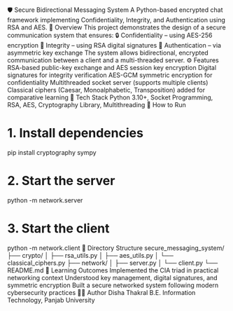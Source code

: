 🛡️ Secure Bidirectional Messaging System
A Python-based encrypted chat framework implementing Confidentiality, Integrity, and Authentication using RSA and AES.
📘 Overview
This project demonstrates the design of a secure communication system that ensures:
🔒 Confidentiality – using AES-256 encryption
🧾 Integrity – using RSA digital signatures
🔐 Authentication – via asymmetric key exchange
The system allows bidirectional, encrypted communication between a client and a multi-threaded server.
⚙️ Features
RSA-based public-key exchange and AES session key encryption
Digital signatures for integrity verification
AES-GCM symmetric encryption for confidentiality
Multithreaded socket server (supports multiple clients)
Classical ciphers (Caesar, Monoalphabetic, Transposition) added for comparative learning
🧩 Tech Stack
Python 3.10+, Socket Programming, RSA, AES, Cryptography Library, Multithreading
🚀 How to Run
# 1. Install dependencies
pip install cryptography sympy

# 2. Start the server
python -m network.server

# 3. Start the client
python -m network.client
📂 Directory Structure
secure_messaging_system/
├── crypto/
│   ├── rsa_utils.py
│   ├── aes_utils.py
│   └── classical_ciphers.py
├── network/
│   ├── server.py
│   └── client.py
└── README.md
🧠 Learning Outcomes
Implemented the CIA triad in practical networking context
Understood key management, digital signatures, and symmetric encryption
Built a secure networked system following modern cybersecurity practices
👩‍💻 Author
Disha Thakral
B.E. Information Technology, Panjab University
